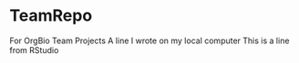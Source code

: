 # TeamRepo
For OrgBio Team Projects
A line I wrote on my local computer 
This is a line from RStudio